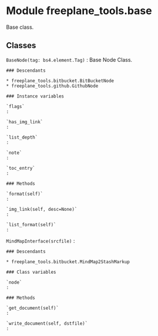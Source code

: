 Module freeplane_tools.base
===========================
Base class.

Classes
-------

`BaseNode(tag: bs4.element.Tag)`
:   Base Node Class.

    ### Descendants

    * freeplane_tools.bitbucket.BitBucketNode
    * freeplane_tools.github.GithubNode

    ### Instance variables

    `flags`
    :

    `has_img_link`
    :

    `list_depth`
    :

    `note`
    :

    `toc_entry`
    :

    ### Methods

    `format(self)`
    :

    `img_link(self, desc=None)`
    :

    `list_format(self)`
    :

`MindMapInterface(srcfile)`
:   

    ### Descendants

    * freeplane_tools.bitbucket.MindMap2StashMarkup

    ### Class variables

    `node`
    :

    ### Methods

    `get_document(self)`
    :

    `write_document(self, dstfile)`
    :